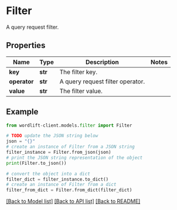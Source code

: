 # Filter

A query request filter.

## Properties

Name | Type | Description | Notes
------------ | ------------- | ------------- | -------------
**key** | **str** | The filter key. | 
**operator** | **str** | A query request filter operator. | 
**value** | **str** | The filter value. | 

## Example

```python
from wordlift-client.models.filter import Filter

# TODO update the JSON string below
json = "{}"
# create an instance of Filter from a JSON string
filter_instance = Filter.from_json(json)
# print the JSON string representation of the object
print(Filter.to_json())

# convert the object into a dict
filter_dict = filter_instance.to_dict()
# create an instance of Filter from a dict
filter_from_dict = Filter.from_dict(filter_dict)
```
[[Back to Model list]](../README.md#documentation-for-models) [[Back to API list]](../README.md#documentation-for-api-endpoints) [[Back to README]](../README.md)


